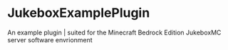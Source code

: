 # JukeboxExamplePlugin
An example plugin | suited for the Minecraft Bedrock Edition JukeboxMC server software envrionment
